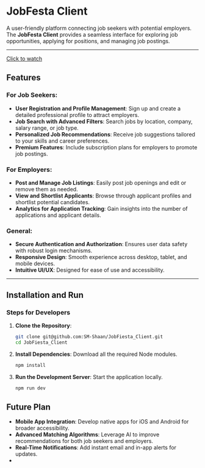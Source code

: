 # JobFesta Client

A user-friendly platform connecting job seekers with potential employers. The **JobFesta Client** provides a seamless interface for exploring job opportunities, applying for positions, and managing job postings.

---
[Click to watch](https://github.com/SM-Shaan/JobFiesta_Client/blob/main/src/assets/Recording%202024-12-20%20202146.mp4)

## Features

### For Job Seekers:
- **User Registration and Profile Management**: Sign up and create a detailed professional profile to attract employers.
- **Job Search with Advanced Filters**: Search jobs by location, company, salary range, or job type.
- **Personalized Job Recommendations**: Receive job suggestions tailored to your skills and career preferences.
- **Premium Features**: Include subscription plans for employers to promote job postings.

### For Employers:
- **Post and Manage Job Listings**: Easily post job openings and edit or remove them as needed.
- **View and Shortlist Applicants**: Browse through applicant profiles and shortlist potential candidates.
- **Analytics for Application Tracking**: Gain insights into the number of applications and applicant details.

### General:
- **Secure Authentication and Authorization**: Ensures user data safety with robust login mechanisms.
- **Responsive Design**: Smooth experience across desktop, tablet, and mobile devices.
- **Intuitive UI/UX**: Designed for ease of use and accessibility.

---

## Installation and Run

### Steps for Developers
1. **Clone the Repository**:
   ```bash
   git clone git@github.com:SM-Shaan/JobFiesta_Client.git
   cd JobFiesta_Client
   ```

2. **Install Dependencies**:
   Download all the required Node modules.
   ```bash
   npm install
   ```

3. **Run the Development Server**:
   Start the application locally.
   ```bash
   npm run dev
   ```


## Future Plan
- **Mobile App Integration**: Develop native apps for iOS and Android for broader accessibility.
- **Advanced Matching Algorithms**: Leverage AI to improve recommendations for both job seekers and employers.
- **Real-Time Notifications**: Add instant email and in-app alerts for updates.
- 
